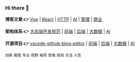 ### Hi there 👋

**博客文章 👉** 
[Vue](https://github.com/zhanglingx/blog/labels/Vue) | [React](https://github.com/zhanglingx/blog/labels/React)  | [HTTP](https://github.com/zhanglingx/blog/labels/http) | [AI](https://github.com/zhanglingx/blog/labels/ai) | [管理](https://github.com/zhanglingx/blog/labels/management) | [商业](https://github.com/zhanglingx/blog/labels/business)  

**架构体系 👉**
[大前端开发规范](https://standard.zhangling.me) | [前端](https://github.com/zhanglingx?tab=repositories&q=fe) | [后端](https://github.com/zhanglingx?tab=repositories&q=be)  | [大数据](https://github.com/zhanglingx?tab=repositories&q=data) | [AI](https://github.com/zhanglingx?tab=repositories&q=ai)

**开源项目 👉** 
[vscode-github-blog-editor]() | [前端](https://github.com/zhanglingx?tab=repositories&q=fe) | [后端](https://github.com/zhanglingx?tab=repositories&q=be)  | [大数据](https://github.com/zhanglingx?tab=repositories&q=data) | [AI](https://github.com/zhanglingx?tab=repositories&q=ai)

`创新` `极致` `专业` `视野` `格局` `思维` `规则` `方法` `人性`

<!-- 此处公众号二维码、各大平台链接、作品/书籍/商业项目链接 -->

<!--
**zhanglingx/zhanglingx** is a ✨ _special_ ✨ repository because its `README.md` (this file) appears on your GitHub profile.

Here are some ideas to get you started:

- 🔭 I’m currently working on ...
- 🌱 I’m currently learning ...
- 👯 I’m looking to collaborate on ...
- 🤔 I’m looking for help with ...
- 💬 Ask me about ...
- 📫 How to reach me: ...
- 😄 Pronouns: ...
- ⚡ Fun fact: ...
-->

